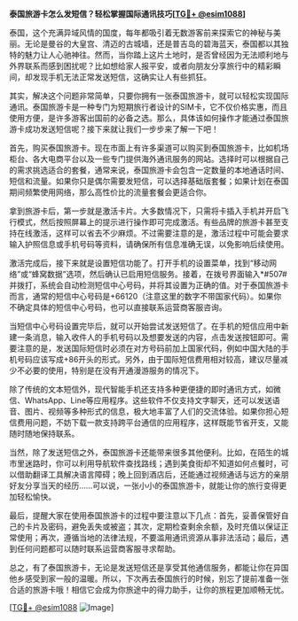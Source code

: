 **泰国旅游卡怎么发短信？轻松掌握国际通讯技巧[[TG💪+ @esim1088](https://t.me/s/esim1088)]**

泰国，这个充满异域风情的国度，每年都吸引着无数游客前来探索它的神秘与美丽。无论是曼谷的大皇宫、清迈的古城墙，还是普吉岛的碧海蓝天，泰国都以其独特的魅力让人心驰神往。然而，当你踏上这片土地时，是否曾经因为无法顺利地与外界联系而感到困扰呢？比如想给家人报平安，或者向朋友分享旅行中的精彩瞬间，却发现手机无法正常发送短信，这确实让人有些抓狂。

其实，解决这个问题非常简单，只要你拥有一张泰国旅游卡，就可以轻松实现国际通讯。泰国旅游卡是一种专门为短期旅行者设计的SIM卡，它不仅价格实惠，而且使用方便，是许多游客出国前的必备之选。那么，具体该如何操作才能通过泰国旅游卡成功发送短信呢？接下来就让我们一步步来了解一下吧！

首先，购买泰国旅游卡。现在市面上有许多渠道可以购买到泰国旅游卡，比如机场柜台、各大电商平台以及一些专门提供海外通讯服务的网站。选择时可以根据自己的需求挑选适合的套餐，通常来说，泰国旅游卡会包含一定数量的本地通话时间、短信和流量。如果你只是偶尔需要发短信，可以选择基础版套餐；如果计划在泰国期间频繁使用网络，那么高性价比的流量套餐会更适合你。

拿到旅游卡后，第一步就是激活卡片。大多数情况下，只需将卡插入手机并开启飞行模式，然后按照屏幕上的提示进行操作即可完成激活。有些品牌的旅游卡甚至支持在线激活，这样可以省去不少麻烦。不过需要注意的是，激活过程中可能会要求输入护照信息或手机号码等资料，请确保所有信息准确无误，以免影响后续使用。

激活完成后，接下来就是设置短信功能了。打开手机的设置菜单，找到“移动网络”或“蜂窝数据”选项，然后确认已启用短信服务。接着，在拨号界面输入*#507#并拨打，系统会自动检测短信中心号码，并将其设置为正确的值。对于泰国旅游卡而言，通常的短信中心号码是+66120（注意这里的数字不带国家代码）。如果你不确定具体的短信中心号码，也可以直接联系运营商客服咨询。

当短信中心号码设置完毕后，就可以开始尝试发送短信了。在手机的短信应用中新建一条消息，输入收件人的手机号码以及想要发送的内容，点击发送按钮即可。需要注意的是，发送国际短信时必须在对方号码前加上国家代码，例如中国大陆的手机号码应该写成+86开头的形式。另外，由于国际短信费用相对较高，建议尽量减少不必要的使用，特别是在没有开通漫游服务的情况下。

除了传统的文本短信外，现代智能手机还支持多种更便捷的即时通讯方式，如微信、WhatsApp、Line等应用程序。这些软件不仅支持文字聊天，还可以发送语音、图片、视频等多种形式的信息，极大地丰富了人们的交流体验。如果你担心短信费用问题，不妨下载一款支持跨平台通信的应用程序，这样既能节省开支，又能随时随地保持联系。

当然，除了发送短信之外，泰国旅游卡还能带来很多其他便利。比如，在陌生的城市里迷路时，你可以利用导航软件查找路线；遇到美食街却不知道如何点餐时，可以借助翻译工具解决语言障碍；晚上回到酒店后，还能通过视频通话与远方的亲朋好友分享当天的经历……可以说，一张小小的泰国旅游卡，就能让你的旅行变得更加轻松愉快。

最后，提醒大家在使用泰国旅游卡的过程中要注意以下几点：首先，妥善保管好自己的卡片及密码，避免丢失或被盗；其次，定期检查剩余余额，及时充值以保证正常使用；再次，遵循当地的法律法规，不要滥用通讯资源从事非法活动；最后，遇到任何问题都可以随时联系运营商客服寻求帮助。

总之，有了泰国旅游卡，无论是发送短信还是享受其他通信服务，都能让你在异国他乡感受到家一般的温暖。所以，下次再去泰国旅行的时候，别忘了提前准备一张合适的旅游卡哦！相信它会成为你旅途中的得力助手，让你的旅程更加顺畅无忧。

[[TG💪+ @esim1088](https://t.me/s/esim1088) ![Image](https://i.postimg.cc/4NQfJmqS/Snipaste-2025-05-13-00-14-12.png)]